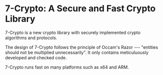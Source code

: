 # 7-Crypto: A Secure and Fast Crypto Library

7-Crypto is a new crypto library with securely implemented crypto algorithms and protocols. 

The design of 7-Crypto follows the principle of Occam's Razor --- "entities should not be multiplied unnecessarily".
It only contains meticuluously developed and checked code.

7-Crypto runs fast on many platforms such as x64 and ARM.
